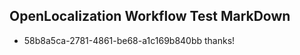 ## OpenLocalization Workflow Test MarkDown
* 58b8a5ca-2781-4861-be68-a1c169b840bb thanks!

<!--HONumber=Oct16_HO4-->


